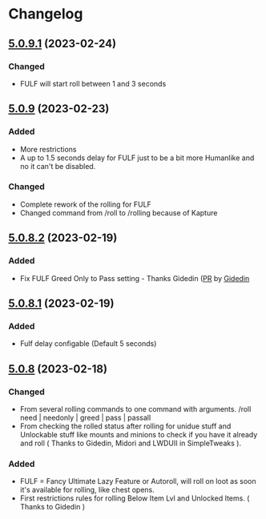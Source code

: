 # Changelog

## [5.0.9.1] (2023-02-24)

### Changed

- FULF will start roll between 1 and 3 seconds

## [5.0.9] (2023-02-23)

### Added

- More restrictions
- A up to 1.5 seconds delay for FULF just to be a bit more Humanlike and no it can't be disabled.

### Changed

- Complete rework of the rolling for FULF
- Changed command from /roll to /rolling because of Kapture

## [5.0.8.2] (2023-02-19)

### Added

- Fix FULF Greed Only to Pass setting - Thanks Gidedin ([PR](https://github.com/53m1k0l0n/FFXIV-LazyLoot/pull/16) by [Gidedin](https://github.com/imgidedin)

## [5.0.8.1] (2023-02-19)

### Added

- Fulf delay configable (Default 5 seconds)

## [5.0.8] (2023-02-18)

### Changed

- From several rolling commands to one command with arguments. /roll need | needonly | greed | pass | passall
- From checking the rolled status after rolling for unidue stuff and Unlockable stuff like mounts and minions to check if you have it already and roll ( Thanks to Gidedin, Midori and LWDUII in SimpleTweaks ).

### Added

- FULF = Fancy Ultimate Lazy Feature or Autoroll, will roll on loot as soon it's available for rolling, like chest opens.
- First restrictions rules for rolling Below Item Lvl and Unlocked Items. ( Thanks to Gidedin )

[Unreleased]: https://github.com/53m1k0l0n/FFXIV-LazyLoot/compare/main...dev
[5.0.9.1]: https://github.com/53m1k0l0n/FFXIV-LazyLoot/compare/v5.0.9..v5.0.9.1
[5.0.9]: https://github.com/53m1k0l0n/FFXIV-LazyLoot/compare/v5.0.8.2..v5.0.9
[5.0.8.2]: https://github.com/53m1k0l0n/FFXIV-LazyLoot/compare/v5.0.8...v5.0.8.2
[5.0.8.1]: https://github.com/53m1k0l0n/FFXIV-LazyLoot/compare/v5.0.8...v5.0.8.1
[5.0.8]: https://github.com/53m1k0l0n/FFXIV-LazyLoot/compare/v5.0.7...v5.0.8

